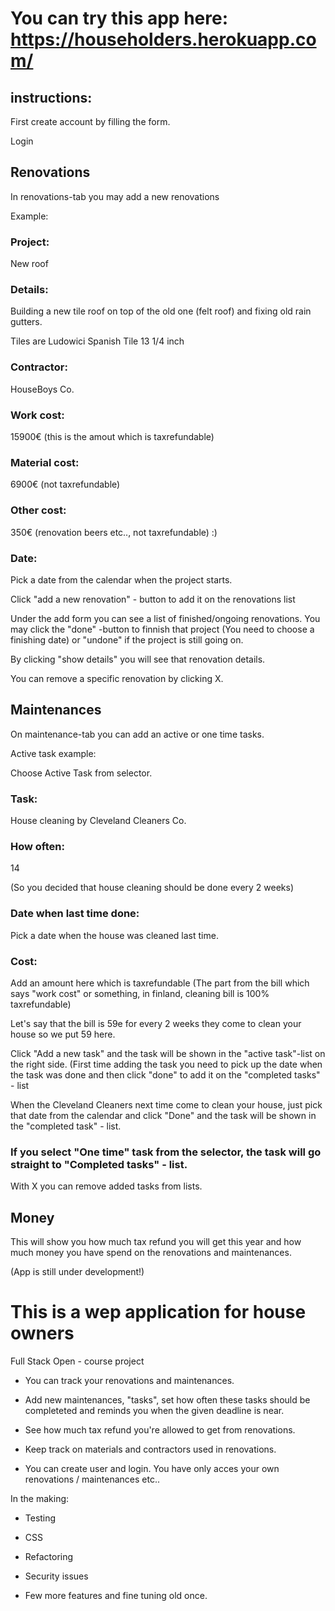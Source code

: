# You can try this app here: https://householders.herokuapp.com/

## instructions:

First create account by filling the form.

Login

## Renovations

In renovations-tab you may add a new renovations

Example:

### Project: 

New roof

### Details: 

Building a new tile roof on top of the old one (felt roof) and fixing old rain gutters.

Tiles are Ludowici Spanish Tile 13 1/4 inch

### Contractor: 

HouseBoys Co.

### Work cost:

15900€  (this is the amout which is taxrefundable)

### Material cost: 

6900€ (not taxrefundable)

### Other cost: 

350€  (renovation beers etc.., not taxrefundable) :)

### Date: 

Pick a date from the calendar when the project starts.

Click "add a new renovation" - button to add it on the renovations list

Under the add form you can see a list of finished/ongoing renovations. You may click the "done" -button to finnish that project (You need to choose a finishing date) or "undone" if the project is still going on. 

By clicking "show details" you will see that renovation details.

You can remove a specific renovation by clicking X.

## Maintenances

On maintenance-tab you can add an active or one time tasks. 

Active task example:

Choose Active Task from selector.

### Task:
House cleaning by Cleveland Cleaners Co.

### How often:
14

(So you decided that house cleaning should be done every 2 weeks)

### Date when last time done:
Pick a date when the house was cleaned last time.

### Cost:

Add an amount here which is taxrefundable (The part from the bill which says "work cost" or something, in finland, cleaning bill is 100% taxrefundable)

Let's say that the bill is 59e for every 2 weeks they come to clean your house so we put 59 here.

Click "Add a new task" and the task will be shown in the "active task"-list on the right side. (First time adding the task you need to pick up the date when the task was done and then click "done" to add it on the "completed tasks" - list

When the Cleveland Cleaners next time come to clean your house, just pick that date from the calendar and click "Done" and the task will be shown in the "completed task" - list.

### If you select "One time" task from the selector, the task will go straight to "Completed tasks" - list.

With X you can remove added tasks from lists.

## Money

This will show you how much tax refund you will get this year and how much money you have spend on the renovations and maintenances.


(App is still under development!)



# This is a wep application for house owners

Full Stack Open - course project 

- You can track your renovations and maintenances.

- Add new maintenances, "tasks", set how often these tasks should be completeted and reminds you when the given deadline is near.

- See how much tax refund you're allowed to get from renovations. 

- Keep track on materials and contractors used in renovations.

- You can create user and login. You have only acces your own renovations / maintenances etc..

In the making:

- Testing

- CSS

- Refactoring

- Security issues
   
- Few more features and fine tuning old once.


